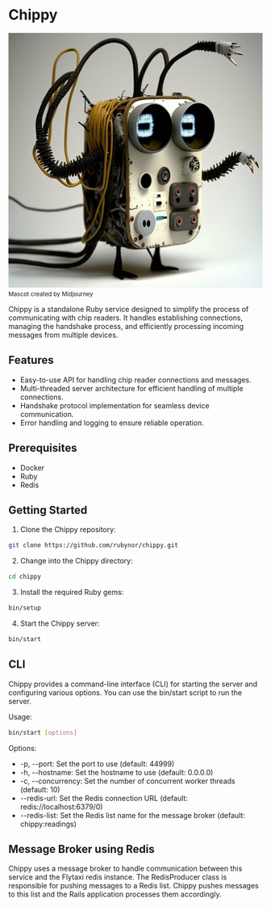 # Chippy
![Chippy mascot](chippy.png)
<small>Mascot created by Midjourney</small>

Chippy is a standalone Ruby service designed to simplify the process of communicating with chip readers. It handles establishing connections, managing the handshake process, and efficiently processing incoming messages from multiple devices.

## Features

- Easy-to-use API for handling chip reader connections and messages.
- Multi-threaded server architecture for efficient handling of multiple connections.
- Handshake protocol implementation for seamless device communication.
- Error handling and logging to ensure reliable operation.

## Prerequisites

- Docker
- Ruby
- Redis

## Getting Started

1. Clone the Chippy repository:

```bash
git clone https://github.com/rubynor/chippy.git
```

2. Change into the Chippy directory:

```bash
cd chippy
```

3. Install the required Ruby gems:

```bash
bin/setup 
```

4. Start the Chippy server:

```bash
bin/start
```

## CLI
Chippy provides a command-line interface (CLI) for starting the server and configuring various options. You can use the bin/start script to run the server.

Usage:
```bash
bin/start [options]
```

Options:
* -p, --port: Set the port to use (default: 44999)
* -h, --hostname: Set the hostname to use (default: 0.0.0.0)
* -c, --concurrency: Set the number of concurrent worker threads (default: 10)
* --redis-url: Set the Redis connection URL (default: redis://localhost:6379/0)
* --redis-list: Set the Redis list name for the message broker (default: chippy:readings)

## Message Broker using Redis
Chippy uses a message broker to handle communication between this service and the Flytaxi redis instance. The RedisProducer class is responsible for pushing messages to a Redis list. Chippy pushes messages to this list and the Rails application processes them accordingly.
